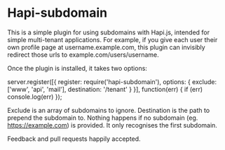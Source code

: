 # Hapi-subdomain

This is a simple plugin for using subdomains with Hapi.js, intended for simple multi-tenant applications. For example, if you give each user their own profile page at username.example.com, this plugin can invisibly redirect those urls to example.com/users/username.

Once the plugin is installed, it takes two options:

server.register([{
  register: require('hapi-subdomain'),
  options: {
    exclude: ['www', 'api', 'mail'],
    destination: '/tenant'
  }
  }], function(err) {
    if (err) console.log(err)
    });


Exclude is an array of subdomains to ignore.
Destination is the path to prepend the subdomain to.
Nothing happens if no subdomain (eg. https://example.com) is provided.
It only recognises the first subdomain.

Feedback and pull requests happily accepted.
